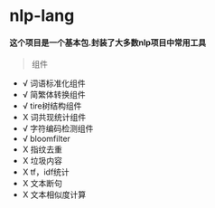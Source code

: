 nlp-lang
========

#### 这个项目是一个基本包.封装了大多数nlp项目中常用工具

>组件
* √ 词语标准化组件
* √ 简繁体转换组件
* √ tire树结构组件
* X 词共现统计组件
* √ 字符编码检测组件
* √ bloomfilter
* X 指纹去重
* X 垃圾内容
* X tf，idf统计
* X 文本断句
* X 文本相似度计算

